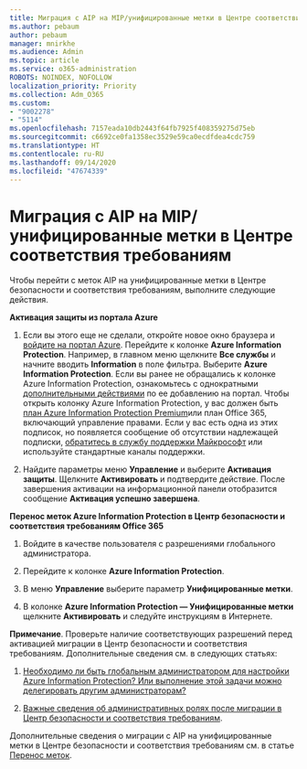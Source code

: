```yaml
---
title: Миграция с AIP на MIP/унифицированные метки в Центре соответствия требованиям
ms.author: pebaum
author: pebaum
manager: mnirkhe
ms.audience: Admin
ms.topic: article
ms.service: o365-administration
ROBOTS: NOINDEX, NOFOLLOW
localization_priority: Priority
ms.collection: Adm_O365
ms.custom:
- "9002278"
- "5114"
ms.openlocfilehash: 7157eada10db2443f64fb7925f408359275d75eb
ms.sourcegitcommit: c6692ce0fa1358ec3529e59ca0ecdfdea4cdc759
ms.translationtype: HT
ms.contentlocale: ru-RU
ms.lasthandoff: 09/14/2020
ms.locfileid: "47674339"
---
```

# <a name="migration-from-aip-to-mipunified-labeling-in-the-compliance-center"></a>Миграция с AIP на MIP/унифицированные метки в Центре соответствия требованиям

Чтобы перейти с меток AIP на унифицированные метки в Центре безопасности и соответствия требованиям, выполните следующие действия.

**Активация защиты из портала Azure**

1. Если вы этого еще не сделали, откройте новое окно браузера и [войдите на портал Azure](https://docs.microsoft.com/azure/information-protection/deploy-use/configure-policy#signing-in-to-the-azure-portal). Перейдите к колонке **Azure Information Protection**. Например, в главном меню щелкните **Все службы** и начните вводить **Information** в поле фильтра. Выберите **Azure Information Protection**. Если вы ранее не обращались к колонке Azure Information Protection, ознакомьтесь с однократными [дополнительными действиями](https://docs.microsoft.com/azure/information-protection/deploy-use/configure-policy#to-access-the-azure-information-protection-blade-for-the-first-time) по ее добавлению на портал. Чтобы открыть колонку Azure Information Protection, у вас должен быть [план Azure Information Protection Premium](https://www.microsoft.com/cloud-platform/azure-information-protection-pricing)или план Office 365, включающий управление правами. Если у вас есть одна из этих подписок, но появляется сообщение об отсутствии надлежащей подписки, [обратитесь в службу поддержки Майкрософт](https://docs.microsoft.com/azure/information-protection/get-started/information-support#to-contact-microsoft-support) или используйте стандартные каналы поддержки.

2. Найдите параметры меню **Управление** и выберите **Активация защиты**. Щелкните **Активировать** и подтвердите действие. После завершения активации на информационной панели отобразится сообщение **Активация успешно завершена**.

**Перенос меток Azure Information Protection в Центр безопасности и соответствия требованиям Office 365**

1. Войдите в качестве пользователя с разрешениями глобального администратора.

2. Перейдите к колонке **Azure Information Protection**.

3. В меню **Управление** выберите параметр **Унифицированные метки**.

4. В колонке **Azure Information Protection — Унифицированные метки** щелкните **Активировать** и следуйте инструкциям в Интернете.

**Примечание**. Проверьте наличие соответствующих разрешений перед активацией миграции в Центр безопасности и соответствия требованиям. Дополнительные сведения см. в следующих статьях:

1. [Необходимо ли быть глобальным администратором для настройки Azure Information Protection? Или выполнение этой задачи можно делегировать другим администраторам?](https://docs.microsoft.com/azure/information-protection/faqs#do-you-need-to-be-a-global-admin-to-configure-azure-information-protection-or-can-i-delegate-to-other-administrators)

2. [Важные сведения об административных ролях после миграции в Центр безопасности и соответствия требованиям](https://docs.microsoft.com/azure/information-protection/configure-policy-migrate-labels#important-information-about-administrative-roles).

Дополнительные сведения о миграции с AIP на унифицированные метки в Центре безопасности и соответствия требованиям см. в статье [Перенос меток](https://docs.microsoft.com/azure/information-protection/configure-policy-migrate-labels).
